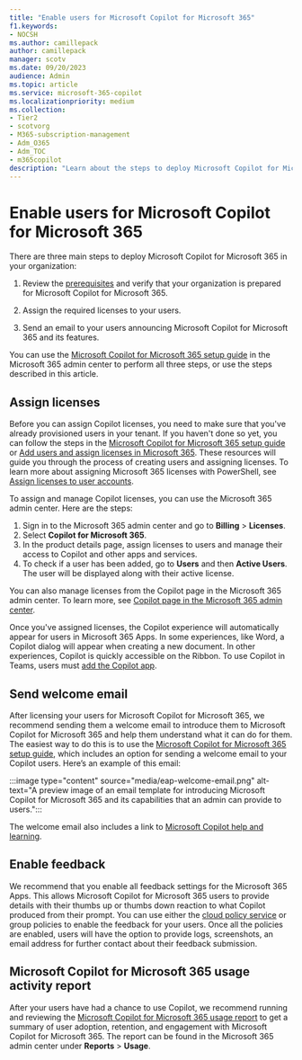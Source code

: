 ```yaml
---
title: "Enable users for Microsoft Copilot for Microsoft 365"
f1.keywords:
- NOCSH
ms.author: camillepack
author: camillepack
manager: scotv
ms.date: 09/20/2023
audience: Admin
ms.topic: article
ms.service: microsoft-365-copilot
ms.localizationpriority: medium
ms.collection: 
- Tier2
- scotvorg
- M365-subscription-management 
- Adm_O365
- Adm_TOC
- m365copilot
description: "Learn about the steps to deploy Microsoft Copilot for Microsoft 365 to your users."
---
```


# Enable users for Microsoft Copilot for Microsoft 365

There are three main steps to deploy Microsoft Copilot for Microsoft 365 in your organization:

1. Review the [prerequisites](microsoft-365-copilot-requirements.md) and verify that your organization is prepared for Microsoft Copilot for Microsoft 365.

2. Assign the required licenses to your users.

3. Send an email to your users announcing Microsoft Copilot for Microsoft 365 and its features.

You can use the [Microsoft Copilot for Microsoft 365 setup guide](https://admin.microsoft.com/Adminportal/Home?Q=learndocs#/modernonboarding/microsoft365copilotsetupguide) in the Microsoft 365 admin center to perform all three steps, or use the steps described in this article.

## Assign licenses

Before you can assign Copilot licenses, you need to make sure that you've already provisioned users in your tenant. If you haven't done so yet, you can follow the steps in the [Microsoft Copilot for Microsoft 365 setup guide](https://admin.microsoft.com/Adminportal/Home?Q=learndocs#/modernonboarding/microsoft365copilotsetupguide) or [Add users and assign licenses in Microsoft 365](/microsoft-365/admin/add-users/add-users). These resources will guide you through the process of creating users and assigning licenses. To learn more about assigning Microsoft 365 licenses with PowerShell, see [Assign licenses to user accounts](/microsoft-365/enterprise/assign-licenses-to-user-accounts-with-microsoft-365-powershell).

To assign and manage Copilot licenses, you can use the Microsoft 365 admin center. Here are the steps:

1. Sign in to the Microsoft 365 admin center and go to **Billing** > **Licenses**.
2. Select **Copilot for Microsoft 365**.
3. In the product details page, assign licenses to users and manage their access to Copilot and other apps and services.
4. To check if a user has been added, go to **Users** and then **Active Users**. The user will be displayed along with their active license.

You can also manage licenses from the Copilot page in the Microsoft 365 admin center. To learn more, see [Copilot page in the Microsoft 365 admin center](microsoft-365-copilot-page.md).

Once you've assigned licenses, the Copilot experience will automatically appear for users in Microsoft 365 Apps. In some experiences, like Word, a Copilot dialog will appear when creating a new document. In other experiences, Copilot is quickly accessible on the Ribbon. To use Copilot in Teams, users must [add the Copilot app](https://support.microsoft.com/office/add-an-app-to-microsoft-teams-b2217706-f7ed-4e64-8e96-c413afd02f77).

## Send welcome email

After licensing your users for Microsoft Copilot for Microsoft 365, we recommend sending them a welcome email to introduce them to Microsoft Copilot for Microsoft 365 and help them understand what it can do for them. The easiest way to do this is to use the [Microsoft Copilot for Microsoft 365 setup guide](https://admin.microsoft.com/Adminportal/Home?Q=learndocs#/modernonboarding/microsoft365copilotsetupguide), which includes an option for sending a welcome email to your Copilot users. Here’s an example of this email:

:::image type="content" source="media/eap-welcome-email.png" alt-text="A preview image of an email template for introducing Microsoft Copilot for Microsoft 365 and its capabilities that an admin can provide to users.":::

The welcome email also includes a link to [Microsoft Copilot help and learning](https://support.microsoft.com/copilot).

## Enable feedback

We recommend that you enable all feedback settings for the Microsoft 365 Apps. This allows Microsoft Copilot for Microsoft 365 users to provide details with their thumbs up or thumbs down reaction to what Copilot produced from their prompt. You can use either the [cloud policy service](https://config.office.com) or group policies to enable the feedback for your users. Once all the policies are enabled, users will have the option to provide logs, screenshots, an email address for further contact about their feedback submission.

## Microsoft Copilot for Microsoft 365 usage activity report

After your users have had a chance to use Copilot, we recommend running and reviewing the [Microsoft Copilot for Microsoft 365 usage report](/microsoft-365/admin/activity-reports/microsoft-365-copilot-usage) to get a summary of user adoption, retention, and engagement with Microsoft Copilot for Microsoft 365. The report can be found in the Microsoft 365 admin center under **Reports** > **Usage**.
